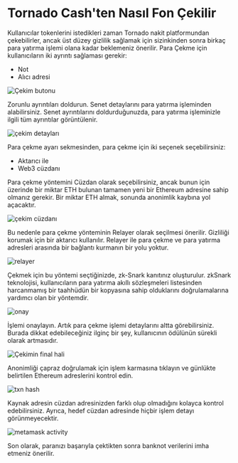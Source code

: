 # Tornado Cash'ten Nasıl Fon Çekilir
Kullanıcılar tokenlerini istedikleri zaman Tornado nakit platformundan çekebilirler, ancak üst düzey gizlilik sağlamak için sizinkinden sonra birkaç para yatırma işlemi olana kadar beklemeniz önerilir.
Para Çekme için kullanıcıların iki ayrıntı sağlaması gerekir:
- Not
- Alıcı adresi
 
![Çekim butonu](https://siasky.net/IAA0oMfBCz3vPgANvIUsGBS84y4eC0DFgrbuVWVDwX5i9Q)

Zorunlu ayrıntıları doldurun. Senet detaylarını para yatırma işleminden alabilirsiniz.
Senet ayrıntılarını doldurduğunuzda, para yatırma işleminizle ilgili tüm ayrıntılar görüntülenir.

 ![çekim detayları](https://siasky.net/TAB6fl4n3yj1f_cd59CzRUEap6QvaPe3fslWThwC6KWBlQ)
 
Para çekme ayarı sekmesinden, para çekme için iki seçenek seçebilirsiniz:
- Aktarıcı ile
- Web3 cüzdanı

Para çekme yöntemini Cüzdan olarak seçebilirsiniz, ancak bunun için üzerinde bir miktar ETH bulunan tamamen yeni bir Ethereum adresine sahip olmanız gerekir. Bir miktar ETH almak, sonunda anonimlik kaybına yol açacaktır.
 
  ![çekim cüzdanı](https://siasky.net/MACMuLY11IK0h2b1MON8k0gUjZHLNVqwDYdX5tW9-npAhw)
  
Bu nedenle para çekme yönteminin Relayer olarak seçilmesi önerilir. Gizliliği korumak için bir aktarıcı kullanılır. Relayer ile para çekme ve para yatırma adresleri arasında bir bağlantı kurmanın bir yolu yoktur.
 
  ![relayer](https://siasky.net/MAALGPo1Emw_K_-y6t6EaB6Ao--NPnSuIQfTfqI28qSUCw)
  
Çekmek için bu yöntemi seçtiğinizde, zk-Snark kanıtınız oluşturulur.
zkSnark teknolojisi, kullanıcıların para yatırma akıllı sözleşmeleri listesinden harcanmamış bir taahhüdün bir kopyasına sahip olduklarını doğrulamalarına yardımcı olan bir yöntemdir.
 
  ![onay](https://siasky.net/GADcmOqr30fMXl7neBtSR6knAzPg8x_4mxQtUt96dQSa1w)
  
İşlemi onaylayın.
Artık para çekme işlemi detaylarını altta görebilirsiniz.
Burada dikkat edebileceğiniz ilginç bir şey, kullanıcının ödülünün sürekli olarak artmasıdır. 

   ![Çekimin final hali](https://siasky.net/KAAxcbm5QgjFr7mTKFqBU8uVKKNHKsaWz3-m85iQOP-6kg)
 
Anonimliği çapraz doğrulamak için işlem karmasına tıklayın ve günlükte belirtilen Ethereum adreslerini kontrol edin.

 ![txn hash](https://siasky.net/DADzeQWIwr8CkZIRyLyUJTzs8kdve1kNlvOwwc6WBz8gqg)
 
Kaynak adresin cüzdan adresinizden farklı olup olmadığını kolayca kontrol edebilirsiniz.
Ayrıca, hedef cüzdan adresinde hiçbir işlem detayı görünmeyecektir.

 ![metamask activity](https://siasky.net/VAAJZImmqf15RxJJp3nbgSrKUPaFpljsh6pQyvpxZavdIw)
 
Son olarak, paranızı başarıyla çektikten sonra banknot verilerini imha etmeniz önerilir.
